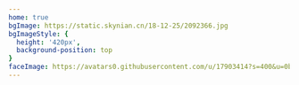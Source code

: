 ```yaml
---
home: true
bgImage: https://static.skynian.cn/18-12-25/2092366.jpg
bgImageStyle: {
  height: '420px',
  background-position: top
}
faceImage: https://avatars0.githubusercontent.com/u/17903414?s=400&u=0b31de6e956cd2d8a78adcd747005dc142cb6ef2&v=4
---
```

